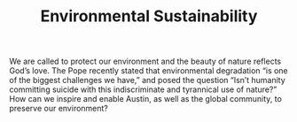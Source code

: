 ﻿---
title: Environmental Sustainability
intro: How can we ensure environmental sustainability in our local and global community?
champions:
- name:
    The Cleanweb Initiative
  logo:
    cleanweb-initiative.jpg
---
We are called to protect our environment and the beauty of nature reflects God’s love. The Pope recently stated that environmental degradation “is one of the biggest challenges we have,” and posed the question “Isn’t humanity committing suicide with this indiscriminate and tyrannical use of nature?” How can we inspire and enable Austin, as well as the global community, to preserve our environment?
